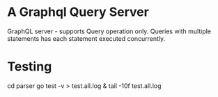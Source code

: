 # A Graphql Query Server 
GraphQL server - supports Query operation only.  Queries with multiple statements has each statement executed concurrently.

# Testing
cd parser
go test  -v \> test.all.log &
tail -10f test.all.log
